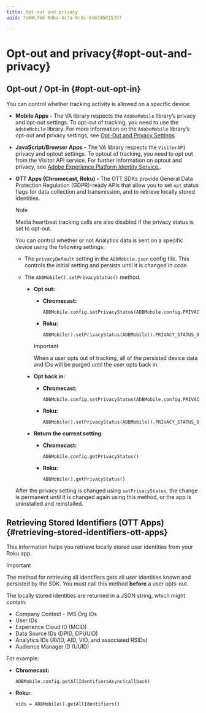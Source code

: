 ```yaml
---
title: Opt-out and privacy
uuid: 7e60c7bd-8dba-4c7a-9c3c-0c634b815397

---
```


# Opt-out and privacy{#opt-out-and-privacy}

## Opt-out / Opt-in {#opt-out-opt-in}

You can control whether tracking activity is allowed on a specific device:

* **Mobile Apps -** The VA library respects the `AdobeMobile` library’s privacy and opt-out settings. To opt-out of tracking, you need to use the `AdobeMobile` library. For more information on the `AdobeMobile` library’s opt-out and privacy settings, see [Opt-Out and Privacy Settings](https://docs.adobe.com/content/help/en/mobile-services/android/gdpr-privacy-android/privacy.html). 
* **JavaScript/Browser Apps -** The VA library respects the `VisitorAPI` privacy and opt­out settings. To opt­out of tracking, you need to opt out from the Visitor API service. For further information on opt­out and privacy, see [Adobe Experience Platform Identity Service.](https://marketing.adobe.com/resources/help/en_US/mcvid/). 
* **OTT Apps (Chromecast, Roku) -** The OTT SDKs provide General Data Protection Regulation (GDPR)-ready APIs that allow you to set `opt` status flags for data collection and transmission, and to retrieve locally stored identities.

  >[!NOTE]
  >
  >Media heartbeat tracking calls are also disabled if the privacy status is set to opt-out.

  You can control whether or not Analytics data is sent on a specific device using the following settings:

    * The `privacyDefault` setting in the `ADBMobile.json` config file. This controls the initial setting and persists until it is changed in code. 
    
    * The `ADBMobile().setPrivacyStatus()` method.

        * **Opt out:**

            * **Chromecast:** 
            
              ```            
              ADBMobile.config.setPrivacyStatus(ADBMobile.config.PRIVACY_STATUS_OPT_OUT)
              ```

            * **Roku:** 
            
              ```            
              ADBMobile().setPrivacyStatus(ADBMobile().PRIVACY_STATUS_OPT_OUT)
              ```

          >[!IMPORTANT]
          >
          >When a user opts out of tracking, all of the persisted device data and IDs will be purged until the user opts back in.

        * **Opt back in:**

            * **Chromecast:** 
            
              ```            
              ADBMobile.config.setPrivacyStatus(ADBMobile.config.PRIVACY_STATUS_OPT_IN)
              ```

            * **Roku:** 
            
              ```            
              ADBMobile().setPrivacyStatus(ADBMobile().PRIVACY_STATUS_OPT_IN)
              ```

        * **Return the current setting:**

            * **Chromecast:** 
            
              ```            
              ADBMobile.config.getPrivacyStatus()
              ```

            * **Roku:** 
            
              ```            
              ADBMobile().getPrivacyStatus()
              ```

  After the privacy setting is changed using `setPrivacyStatus`, the change is permanent until it is changed again using this method, or the app is uninstalled and reinstalled.

## Retrieving Stored Identifiers (OTT Apps) {#retrieving-stored-identifiers-ott-apps}

This information helps you retrieve locally stored user identities from your Roku app.

>[!IMPORTANT]
>
>The method for retrieving all identifiers gets all user identities known and persisted by the SDK. You must call this method **before** a user opts-out.

The locally stored identities are returned in a JSON string, which might contain:

* Company Context - IMS Org IDs 
* User IDs 
* Experience Cloud ID (MCID) 
* Data Source IDs (DPID, DPUUID) 
* Analytics IDs (AVID, AID, VID, and associated RSIDs) 
* Audience Manager ID (UUID)

For example:

* **Chromecast:** 

  ```
  ADBMobile.config.getAllIdentifiersAsync(callback)
  ```

* **Roku:** 

  ```
  vids = ADBMobile().getAllIdentifiers()
  ```


